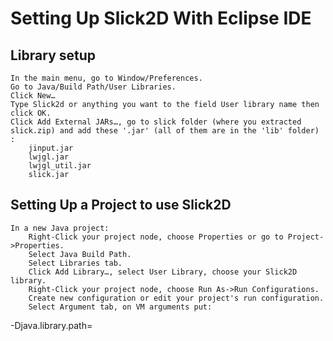 # Setting Up Slick2D With Eclipse IDE

## Library setup

    In the main menu, go to Window/Preferences.
    Go to Java/Build Path/User Libraries.
    Click New…
    Type Slick2d or anything you want to the field User library name then click OK.
    Click Add External JARs…, go to slick folder (where you extracted slick.zip) and add these '.jar' (all of them are in the 'lib' folder) :
        jinput.jar
        lwjgl.jar
        lwjgl_util.jar
        slick.jar

## Setting Up a Project to use Slick2D

    In a new Java project:
        Right-Click your project node, choose Properties or go to Project->Properties.
        Select Java Build Path.
        Select Libraries tab.
        Click Add Library…, select User Library, choose your Slick2D library.
        Right-Click your project node, choose Run As->Run Configurations.
        Create new configuration or edit your project's run configuration.
        Select Argument tab, on VM arguments put:

-Djava.library.path=<path to where you extracted slick.zip>


